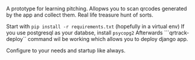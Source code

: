 A prototype for learning pitching.
Allopws you to scan qrcodes generated by the app and collect them. Real life treasure hunt of sorts.

Start with ```pip install -r requirements.txt``` (hopefully in a virtual env)
If you use postgresql as your databse, install ```psycopg2```
Afterwards ```qrtrack-deploy`` command wil be working which allows you to deploy django app.

Configure to your needs and startup like always.
